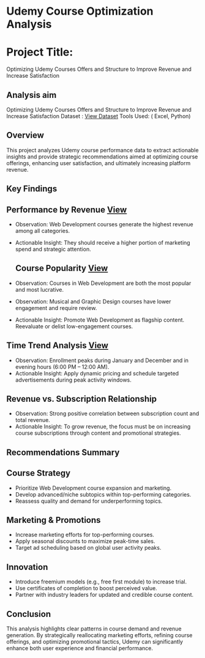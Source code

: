 # Udemy Course Optimization Analysis
# Project Title:
Optimizing Udemy Courses Offers and Structure to Improve Revenue and Increase Satisfaction

## Analysis aim
Optimizing Udemy Courses Offers and Structure to Improve Revenue and Increase Satisfaction
Dataset  : [View Dataset](https://github.com/melvix04/Udemy-analysis/blob/main/Udemy%20Dataset.csv)
Tools Used: ( Excel,  Python)

## Overview
This project analyzes Udemy course performance data to extract actionable insights and provide strategic recommendations aimed at optimizing course offerings, enhancing user satisfaction, and ultimately increasing platform revenue.

## Key Findings
## Performance by Revenue [View](https://github.com/melvix04/Udemy-analysis/blob/main/U%20Course%20popularity.PNG)
- Observation: Web Development courses generate the highest revenue among all categories.
- Actionable Insight: They should receive a higher portion of marketing spend and strategic attention.

  ## Course Popularity [View](https://github.com/melvix04/Udemy-analysis/blob/main/U%20Course%20popularity.PNG)
- Observation: Courses in Web Development are both the most popular and most lucrative.
- Observation: Musical and Graphic Design courses have lower engagement and require review.
- Actionable Insight: Promote Web Development as flagship content. Reevaluate or delist low-engagement courses.


## Time Trend Analysis [View](https://github.com/melvix04/Udemy-analysis/blob/main/Time%20trend.PNG)
- Observation: Enrollment peaks during January and December and in evening hours (6:00 PM – 12:00 AM).
- Actionable Insight: Apply dynamic pricing and schedule targeted advertisements during peak activity windows.
  

## Revenue vs. Subscription Relationship
- Observation: Strong positive correlation between subscription count and total revenue.
- Actionable Insight: To grow revenue, the focus must be on increasing course subscriptions through content and promotional strategies.
## Recommendations Summary
## Course Strategy
- Prioritize Web Development course expansion and marketing.
- Develop advanced/niche subtopics within top-performing categories.
- Reassess quality and demand for underperforming topics.
## Marketing & Promotions
- Increase marketing efforts for top-performing courses.
- Apply seasonal discounts to maximize peak-time sales.
- Target ad scheduling based on global user activity peaks.
## Innovation
- Introduce freemium models (e.g., free first module) to increase trial.
- Use certificates of completion to boost perceived value.
- Partner with industry leaders for updated and credible course content.
## Conclusion
This analysis highlights clear patterns in course demand and revenue generation. By strategically reallocating marketing efforts, refining course offerings, and optimizing promotional tactics, Udemy can significantly enhance both user experience and financial performance.
